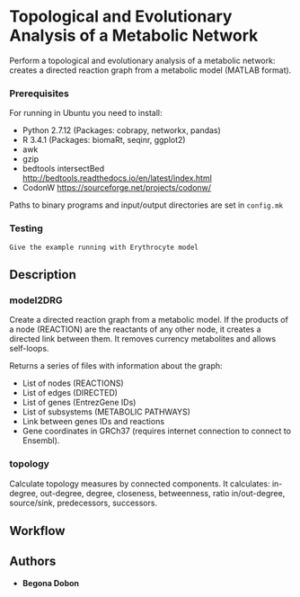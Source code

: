 # Topological and Evolutionary Analysis of a Metabolic Network

Perform a topological and evolutionary analysis of a metabolic network: 
creates a directed reaction graph from a metabolic model (MATLAB format).


### Prerequisites

For running in Ubuntu you need to install:

* Python 2.7.12 (Packages: cobrapy, networkx, pandas)
* R 3.4.1 (Packages: biomaRt, seqinr, ggplot2)
* awk
* gzip
* bedtools intersectBed http://bedtools.readthedocs.io/en/latest/index.html
* CodonW https://sourceforge.net/projects/codonw/


Paths to binary programs and input/output directories are set in `config.mk`

### Testing 

```
Give the example running with Erythrocyte model

```

## Description

### model2DRG	

Create a directed reaction graph from a metabolic model.
If the products of a node (REACTION) are the reactants of any other node,
it creates a directed link between them.
It removes currency metabolites and allows self-loops.

Returns a series of files with information about the graph:

* List of nodes (REACTIONS)
* List of edges (DIRECTED)
* List of genes (EntrezGene IDs)
* List of subsystems (METABOLIC PATHWAYS)
* Link between genes IDs and reactions
* Gene coordinates in GRCh37 (requires internet connection to connect to Ensembl).


### topology	

Calculate topology measures by connected components.
It calculates: in-degree, out-degree, degree, closeness, betweenness, ratio in/out-degree, 
source/sink, predecessors, successors.



## Workflow






## Authors

* **Begona Dobon** 
